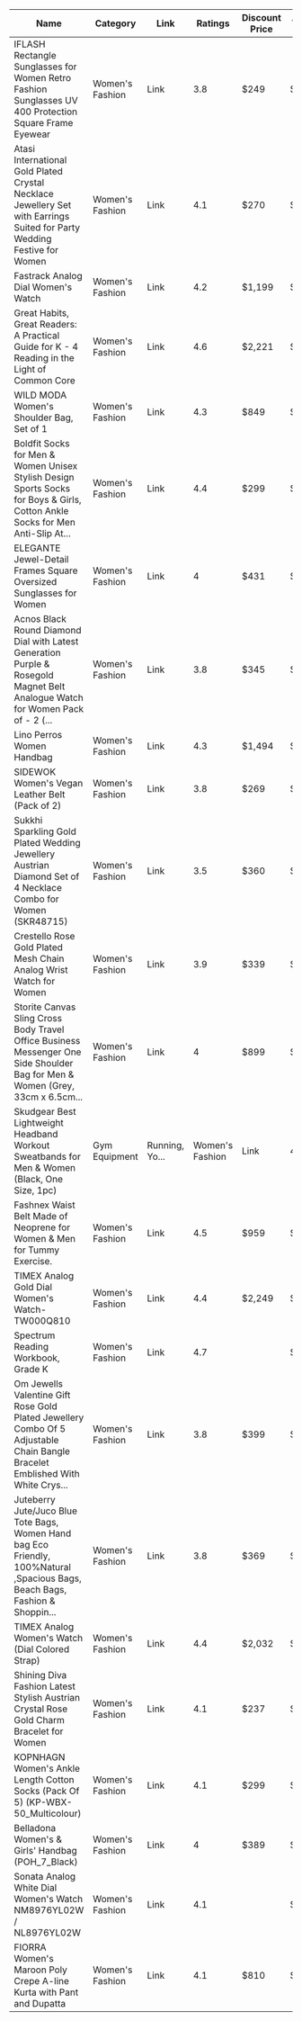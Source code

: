 |Name|Category|Link|Ratings|Discount Price|Actual Price|
|---|---|---|---|---|---|
|IFLASH Rectangle Sunglasses for Women Retro Fashion Sunglasses UV 400 Protection Square Frame Eyewear|Women's Fashion|Link|3.8|$249|$1,999|
|Atasi International Gold Plated Crystal Necklace Jewellery Set with Earrings Suited for Party Wedding Festive for Women|Women's Fashion|Link|4.1|$270|$1,999|
|Fastrack Analog Dial Women's Watch|Women's Fashion|Link|4.2|$1,199|$1,745|
|Great Habits, Great Readers: A Practical Guide for K - 4 Reading in the Light of Common Core|Women's Fashion|Link|4.6|$2,221|$2,555|
|WILD MODA Women's Shoulder Bag, Set of 1|Women's Fashion|Link|4.3|$849|$1,999|
|Boldfit Socks for Men & Women Unisex Stylish Design Sports Socks for Boys & Girls, Cotton Ankle Socks for Men Anti-Slip At...|Women's Fashion|Link|4.4|$299|$499|
|ELEGANTE Jewel-Detail Frames Square Oversized Sunglasses for Women|Women's Fashion|Link|4|$431|$1,999|
|Acnos Black Round Diamond Dial with Latest Generation Purple & Rosegold Magnet Belt Analogue Watch for Women Pack of - 2 (...|Women's Fashion|Link|3.8|$345|$1,999|
|Lino Perros Women Handbag|Women's Fashion|Link|4.3|$1,494|$4,495|
|SIDEWOK Women's Vegan Leather Belt (Pack of 2)|Women's Fashion|Link|3.8|$269|$999|
|Sukkhi Sparkling Gold Plated Wedding Jewellery Austrian Diamond Set of 4 Necklace Combo for Women (SKR48715)|Women's Fashion|Link|3.5|$360|$6,895|
|Crestello Rose Gold Plated Mesh Chain Analog Wrist Watch for Women|Women's Fashion|Link|3.9|$339|$2,599|
|Storite Canvas Sling Cross Body Travel Office Business Messenger One Side Shoulder Bag for Men & Women (Grey, 33cm x 6.5cm...|Women's Fashion|Link|4|$899|$3,999|
|Skudgear Best Lightweight Headband Workout Sweatbands for Men & Women (Black, One Size, 1pc) | Gym Equipment | Running, Yo...|Women's Fashion|Link|4.2|$225|$1,999|
|Fashnex Waist Belt Made of Neoprene for Women & Men for Tummy Exercise.|Women's Fashion|Link|4.5|$959|$2,499|
|TIMEX Analog Gold Dial Women's Watch-TW000Q810|Women's Fashion|Link|4.4|$2,249|$4,395|
|Spectrum Reading Workbook, Grade K|Women's Fashion|Link|4.7| |$840|
|Om Jewells Valentine Gift Rose Gold Plated Jewellery Combo Of 5 Adjustable Chain Bangle Bracelet Emblished With White Crys...|Women's Fashion|Link|3.8|$399|$1,999|
|Juteberry Jute/Juco Blue Tote Bags, Women Hand bag Eco Friendly, 100%Natural ,Spacious Bags, Beach Bags, Fashion & Shoppin...|Women's Fashion|Link|3.8|$369|$1,699|
|TIMEX Analog Women's Watch (Dial Colored Strap)|Women's Fashion|Link|4.4|$2,032|$3,195|
|Shining Diva Fashion Latest Stylish Austrian Crystal Rose Gold Charm Bracelet for Women|Women's Fashion|Link|4.1|$237|$1,499|
|KOPNHAGN Women's Ankle Length Cotton Socks (Pack Of 5) (KP-WBX-50_Multicolour)|Women's Fashion|Link|4.1|$299|$699|
|Belladona Women's & Girls' Handbag (POH_7_Black)|Women's Fashion|Link|4|$389|$999|
|Sonata Analog White Dial Women's Watch NM8976YL02W / NL8976YL02W|Women's Fashion|Link|4.1| |$649|
|FIORRA Women's Maroon Poly Crepe A-line Kurta with Pant and Dupatta|Women's Fashion|Link|4.1|$810|$2,599|